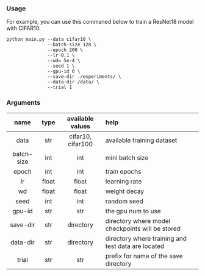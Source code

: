 ### Usage
For example, you can use this commaned below to train a ResNet18 model with CIFAR10.
```
python main.py --data cifar10 \
               --batch-size 128 \
               --epoch 200 \
               --lr 0.1 \
               --wd= 5e-4 \
               --seed 1 \
               --gpu-id 0 \
               --save-dir ./experiments/ \
               --data-dir /data/ \
               --trial 1
```
     
### Arguments

 |    name    |  type |           available values           |                      help                         |
 |:----------:|:-----:|:------------------------------------:|:--------------------------------------------------|
 |  data |  str  |                  cifar10, cifar100                 |              available training dataset                |
 |  batch-size  |  int  |      int    |         mini batch size          |
 |    epoch   |  int  |              int          |                train epochs               |
 |     lr     | float |                 float                |      learning rate       |
 |    wd    | float |                 float                |        weight decay       |
 |   seed  |  int  |                  int                 |  random seed  |
 |   gpu-id   |  str  |                  str                 |               the gpu num to use               |
 |  save-dir  |  str  |                  directory                 |            directory where model checkpoints will be stored          |
 |  data-dir  |  str  | directory |         directory where training and test data are located         |
 |    trial     |  str  |                  str                 |                prefix for name of the save directory             |
